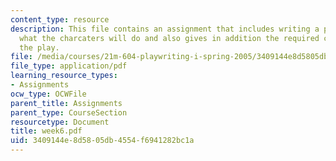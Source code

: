 ```yaml
---
content_type: resource
description: This file contains an assignment that includes writing a play/scene given
  what the charcaters will do and also gives in addition the required conditions for
  the play.
file: /media/courses/21m-604-playwriting-i-spring-2005/3409144e8d5805db4554f6941282bc1a_week6.pdf
file_type: application/pdf
learning_resource_types:
- Assignments
ocw_type: OCWFile
parent_title: Assignments
parent_type: CourseSection
resourcetype: Document
title: week6.pdf
uid: 3409144e-8d58-05db-4554-f6941282bc1a
---
```

